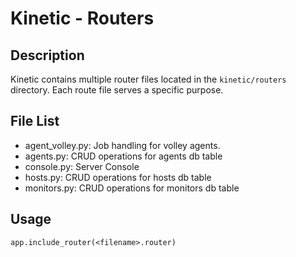 # Kinetic - Routers

## Description

Kinetic contains multiple router files located in the `kinetic/routers` directory. Each route file serves a specific purpose.

## File List

- agent_volley.py: Job handling for volley agents.
- agents.py: CRUD operations for agents db table
- console.py: Server Console
- hosts.py: CRUD operations for hosts db table
- monitors.py: CRUD operations for monitors db table

## Usage

`app.include_router(<filename>.router)`
